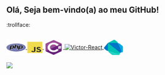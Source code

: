 ##  Olá,  Seja bem-vindo(a) ao meu GitHub!
:trollface:
<div>
  <a href="https://beacons.ai/victorbrasileiro">
</div>
  
<div style="display: inline_block"><br>  
  <img align="center" alt="Victor-PHP" height="40" width="50" src="https://raw.githubusercontent.com/devicons/devicon/master/icons/php/php-original.svg">
  <img align="center" alt="Victor-Javascript" height="30" width="40" src="https://raw.githubusercontent.com/devicons/devicon/master/icons/javascript/javascript-original.svg">
  <img align="center" alt="Victor-Csharp" height="40" width="50" src="https://raw.githubusercontent.com/devicons/devicon/master/icons/csharp/csharp-original.svg">
  <img align="center" alt="Victor-React" height="40" width="50" src="https://raw.githubusercontent.com/devicons/devicon/master/icons/dart/react-original.svg">
  <img align="center" alt="Victor-Dart" height="40" width="50" src="https://raw.githubusercontent.com/devicons/devicon/master/icons/dart/dart-original.svg">
<div>
  <br>
  <a href="https://www.linkedin.com/in/victorbrasileiroo/" target="_blank"><img align="center" height="50em" src="https://img.shields.io/badge/-LinkedIn-%230077B5?style=for-the-badge&logo=linkedin&logoColor=white" target="_blank"></a>  
</div>
